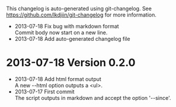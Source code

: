 This changelog is auto-generated using git-changelog.
See https://github.com/lkdjiin/git-changelog for more information.

* 2013-07-18 Fix bug with markdown format  
  Commit body now start on a new line.
* 2013-07-18 Add auto-generated changelog file  

2013-07-18 Version 0.2.0  
==========================
* 2013-07-18 Add html format output  
  A new --html option outputs a &lt;ul&gt;.
* 2013-07-17 First commit  
  The script outputs in markdown and accept the option '--since'.
